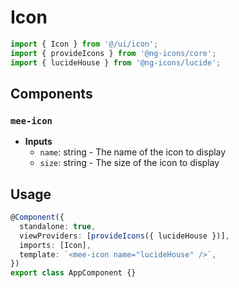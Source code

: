 # Icon

```typescript
import { Icon } from '@/ui/icon';
import { provideIcons } from '@ng-icons/core';
import { lucideHouse } from '@ng-icons/lucide';
```

## Components

### `mee-icon`

- **Inputs**
  - `name`: string - The name of the icon to display
  - `size`: string - The size of the icon to display

## Usage

```typescript
@Component({
  standalone: true,
  viewProviders: [provideIcons({ lucideHouse })],
  imports: [Icon],
  template: `<mee-icon name="lucideHouse" />`,
})
export class AppComponent {}
```
